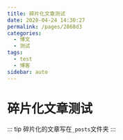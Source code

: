 ```yaml
---
title: 碎片化文章测试
date: 2020-04-24 14:30:27
permalink: /pages/2868d3
categories: 
  - 博文
  - 测试
tags: 
  - test
  - 博客
sidebar: auto
---
```


# 碎片化文章测试

::: tip
碎片化的文章写在`_posts`文件夹
:::

<!-- more -->